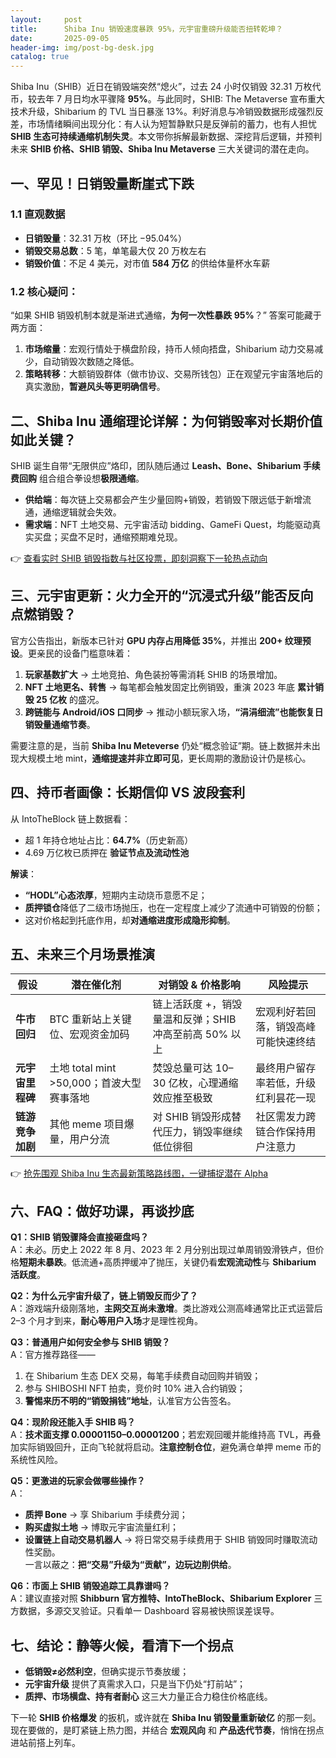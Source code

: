 ```yaml
---
layout:     post
title:      Shiba Inu 销毁速度暴跌 95%，元宇宙重磅升级能否扭转乾坤？
date:       2025-09-05
header-img: img/post-bg-desk.jpg
catalog: true
---
```


Shiba Inu（SHIB）近日在销毁端突然“熄火”，过去 24 小时仅销毁 32.31 万枚代币，较去年 7 月日均水平骤降 **95%**。与此同时，SHIB: The Metaverse 宣布重大技术升级，Shibarium 的 TVL 当日暴涨 13%。利好消息与冷销毁数据形成强烈反差，市场情绪瞬间出现分化：有人认为短暂静默只是反弹前的蓄力，也有人担忧 **SHIB 生态可持续通缩机制失灵**。本文带你拆解最新数据、深挖背后逻辑，并预判未来 **SHIB 价格、SHIB 销毁、Shiba Inu Metaverse** 三大关键词的潜在走向。

## 一、罕见！日销毁量断崖式下跌

### 1.1 直观数据  
- **日销毁量**：32.31 万枚（环比 −95.04%）  
- **销毁交易总数**：5 笔，单笔最大仅 20 万枚左右  
- **销毁价值**：不足 4 美元，对市值 **584 万亿** 的供给体量杯水车薪  

### 1.2 核心疑问：  
“如果 SHIB 销毁机制本就是渐进式通缩，**为何一次性暴跌 95%**？” 答案可能藏于两方面：  
1) **市场缩量**：宏观行情处于横盘阶段，持币人倾向捂盘，Shibarium 动力交易减少，自动销毁次数随之降低。  
2) **策略转移**：大额销毁群体（做市协议、交易所钱包）正在观望元宇宙落地后的真实激励，**暂避风头等更明确信号**。

## 二、Shiba Inu 通缩理论详解：为何销毁率对长期价值如此关键？

SHIB 诞生自带“无限供应”烙印，团队随后通过 **Leash、Bone、Shibarium 手续费回购** 组合组合拳设想**极限通缩**。  
- **供给端**：每次链上交易都会产生少量回购+销毁，若销毁下限远低于新增流通，通缩逻辑就会失效。  
- **需求端**：NFT 土地交易、元宇宙活动 bidding、GameFi Quest，均能驱动真实买盘；买盘不足时，通缩预期难兑现。  

👉 [查看实时 SHIB 销毁指数与社区投票，即刻洞察下一轮热点动向](https://okxdog.com/)  

## 三、元宇宙更新：火力全开的“沉浸式升级”能否反向点燃销毁？

官方公告指出，新版本已针对 **GPU 内存占用降低 35%**，并推出 **200+ 纹理预设**。更亲民的设备门槛意味着：

1) **玩家基数扩大** → 土地竞拍、角色装扮等需消耗 SHIB 的场景增加。  
2) **NFT 土地更名、转售** → 每笔都会触发固定比例销毁，重演 2023 年底 **累计销毁 25 亿枚** 的盛况。  
3) **跨链能与 Android/iOS 口同步** → 推动小额玩家入场，**“涓涓细流”也能恢复日销毁量通缩节奏**。  

需要注意的是，当前 **Shiba Inu Meteverse** 仍处“概念验证”期。链上数据并未出现大规模土地 mint，**通缩提速并非立即可见**，更长周期的激励设计仍是核心。

## 四、持币者画像：长期信仰 VS 波段套利

从 IntoTheBlock 链上数据看：

- 超 1 年持仓地址占比：**64.7%**（历史新高）  
- 4.69 万亿枚已质押在 **验证节点及流动性池**  

**解读**：  
- **“HODL”心态浓厚**，短期内主动烧币意愿不足；  
- **质押锁仓**降低了二级市场抛压，也在一定程度上减少了流通中可销毁的份额；  
- 这对价格起到托底作用，却**对通缩进度形成隐形抑制**。  

## 五、未来三个月场景推演

| 假设 | 潜在催化剂 | 对销毁 & 价格影响 | 风险提示 |
| --- | --- | --- | --- |
| **牛市回归** | BTC 重新站上关键位、宏观资金加码 | 链上活跃度 +，销毁量温和反弹；SHIB 冲高至前高 50% 以上 | 宏观利好若回落，销毁高峰可能快速终结 |
| **元宇宙里程碑** | 土地 total mint >50,000；首波大型赛事落地 | 焚毁总量可达 10–30 亿枚，心理通缩效应推至极致 | 最终用户留存率若低，升级红利昙花一现 |
| **链游竞争加剧** | 其他 meme 项目爆量，用户分流 | 对 SHIB 销毁形成替代压力，销毁率继续低位徘徊 | 社区需发力跨链合作保持用户注意力 |

👉 [抢先围观 Shiba Inu 生态最新策略路线图，一键捕捉潜在 Alpha](https://okxdog.com/)  

## 六、FAQ：做好功课，再谈抄底

**Q1：SHIB 销毁骤降会直接砸盘吗？**  
A：未必。历史上 2022 年 8 月、2023 年 2 月分别出现过单周销毁滑铁卢，但价格**短期未暴跌**。低流通+高质押缓冲了抛压，关键仍看**宏观流动性**与 **Shibarium 活跃度**。

**Q2：为什么元宇宙升级了，链上销毁反而少了？**  
A：游戏端升级刚落地，**主网交互尚未激增**。类比游戏公测高峰通常比正式运营后 2–3 个月才到来，**耐心等用户入场**才是理性视角。

**Q3：普通用户如何安全参与 SHIB 销毁？**  
A：官方推荐路径——  
1) 在 Shibarium 生态 DEX 交易，每笔手续费自动回购并销毁；  
2) 参与 SHIBOSHI NFT 拍卖，竞价时 10% 进入合约销毁；  
3) **警惕来历不明的“销毁捐钱”地址**，认准官方公告签名。

**Q4：现阶段还能入手 SHIB 吗？**  
A：**技术面支撑 0.00001150–0.00001200**；若宏观回暖并能维持高 TVL，再叠加实际销毁回升，正向飞轮就将启动。**注意控制仓位**，避免满仓单押 meme 币的系统性风险。

**Q5：更激进的玩家会做哪些操作？**  
A：  
- **质押 Bone** → 享 Shibarium 手续费分润；  
- **购买虚拟土地** → 博取元宇宙流量红利；  
- **设置链上自动交易机器人** → 将日常交易手续费用于 SHIB 销毁同时赚取流动性奖励。  
一言以蔽之：**把“交易”升级为“贡献”，边玩边削供给**。  

**Q6：市面上 SHIB 销毁追踪工具靠谱吗？**  
A：建议直接对照 **Shibburn 官方推特、IntoTheBlock、Shibarium Explorer** 三方数据，多源交叉验证。只看单一 Dashboard 容易被快照误差误导。

## 七、结论：静等火候，看清下一个拐点

- **低销毁≠必然利空**，但确实提示节奏放缓；  
- **元宇宙升级** 提供了真需求入口，只是当下仍处“打前站”；  
- **质押、市场横盘、持有者耐心** 这三大力量正合力稳住价格底线。  

下一轮 **SHIB 价格爆发** 的扳机，或许就在 **Shiba Inu 销毁量重新破亿** 的那一刻。现在要做的，是盯紧链上热力图，并结合 **宏观风向** 和 **产品迭代节奏**，悄悄在拐点进站前搭上列车。